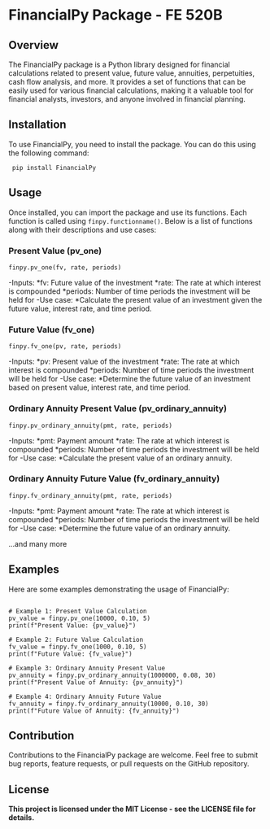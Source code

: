# FinancialPy Package - FE 520B

## Overview

The FinancialPy package is a Python library designed for financial calculations related to present value, future value, annuities, perpetuities, cash flow analysis, and more. It provides a set of functions that can be easily used for various financial calculations, making it a valuable tool for financial analysts, investors, and anyone involved in financial planning.

## Installation

To use FinancialPy, you need to install the package. You can do this using the following command:

` pip install FinancialPy`

## Usage

Once installed, you can import the package and use its functions. Each function is called using `finpy.functionname()`. Below is a list of functions along with their descriptions and use cases:

### Present Value (pv_one)

`finpy.pv_one(fv, rate, periods)`

-Inputs:
*fv: Future value of the investment
*rate: The rate at which interest is compounded
*periods: Number of time periods the investment will be held for
-Use case:
*Calculate the present value of an investment given the future value, interest rate, and time period.

### Future Value (fv_one)

`finpy.fv_one(pv, rate, periods)`

-Inputs:
*pv: Present value of the investment
*rate: The rate at which interest is compounded
*periods: Number of time periods the investment will be held for
-Use case:
*Determine the future value of an investment based on present value, interest rate, and time period.

### Ordinary Annuity Present Value (pv_ordinary_annuity)

`finpy.pv_ordinary_annuity(pmt, rate, periods)`

-Inputs:
*pmt: Payment amount
*rate: The rate at which interest is compounded
*periods: Number of time periods the investment will be held for
-Use case:
*Calculate the present value of an ordinary annuity.

### Ordinary Annuity Future Value (fv_ordinary_annuity)

`finpy.fv_ordinary_annuity(pmt, rate, periods)`

-Inputs:
*pmt: Payment amount
*rate: The rate at which interest is compounded
*periods: Number of time periods the investment will be held for
-Use case:
*Determine the future value of an ordinary annuity.

...and many more

## Examples

Here are some examples demonstrating the usage of FinancialPy:

```import FinancialPy as finpy

# Example 1: Present Value Calculation
pv_value = finpy.pv_one(10000, 0.10, 5)
print(f"Present Value: {pv_value}")

# Example 2: Future Value Calculation
fv_value = finpy.fv_one(1000, 0.10, 5)
print(f"Future Value: {fv_value}")

# Example 3: Ordinary Annuity Present Value
pv_annuity = finpy.pv_ordinary_annuity(1000000, 0.08, 30)
print(f"Present Value of Annuity: {pv_annuity}")

# Example 4: Ordinary Annuity Future Value
fv_annuity = finpy.fv_ordinary_annuity(10000, 0.10, 30)
print(f"Future Value of Annuity: {fv_annuity}")
```

## Contribution

Contributions to the FinancialPy package are welcome. Feel free to submit bug reports, feature requests, or pull requests on the GitHub repository.

## License

**This project is licensed under the MIT License - see the LICENSE file for details.**
